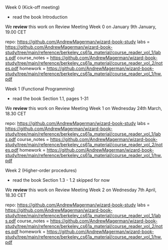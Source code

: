 Week 0 (Kick-off meeting)

- read the book Introduction


We **review** this work on Review Meeting Week 0 on January 9th January, 19.00 CET

repo: https://github.com/AndrewMagerman/wizard-book-study
labs = https://github.com/AndrewMagerman/wizard-book-study/tree/main/reference/berkeley_cs61a_material/course_reader_vol_1/labs.pdf
course_notes = https://github.com/AndrewMagerman/wizard-book-study/tree/main/reference/berkeley_cs61a_material/course_reader_vol_2/notes.pdf
homework = https://github.com/AndrewMagerman/wizard-book-study/tree/main/reference/berkeley_cs61a_material/course_reader_vol_1/hw.pdf



Week 1 (Functional Programming)

- read the book Section 1.1, pages 1-31


We **review** this work on Review Meeting Week 1 on Wednesday 24th March, 18.30 CET

repo: https://github.com/AndrewMagerman/wizard-book-study
labs = https://github.com/AndrewMagerman/wizard-book-study/tree/main/reference/berkeley_cs61a_material/course_reader_vol_1/labs.pdf
course_notes = https://github.com/AndrewMagerman/wizard-book-study/tree/main/reference/berkeley_cs61a_material/course_reader_vol_2/notes.pdf
homework = https://github.com/AndrewMagerman/wizard-book-study/tree/main/reference/berkeley_cs61a_material/course_reader_vol_1/hw.pdf



Week 2 (Higher-order procedures)

- read the book Section 1.3 - 1.2 skipped for now


We **review** this work on Review Meeting Week 2 on Wednesday 7th April, 18.30 CET

repo: https://github.com/AndrewMagerman/wizard-book-study
labs = https://github.com/AndrewMagerman/wizard-book-study/tree/main/reference/berkeley_cs61a_material/course_reader_vol_1/labs.pdf
course_notes = https://github.com/AndrewMagerman/wizard-book-study/tree/main/reference/berkeley_cs61a_material/course_reader_vol_2/notes.pdf
homework = https://github.com/AndrewMagerman/wizard-book-study/tree/main/reference/berkeley_cs61a_material/course_reader_vol_1/hw.pdf



